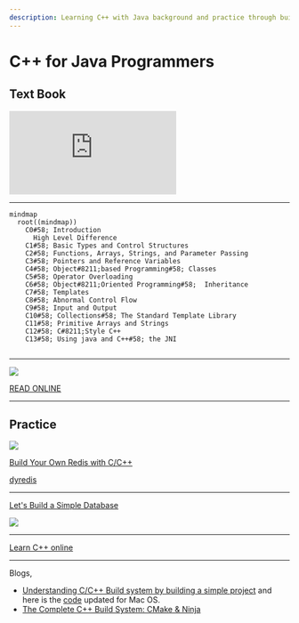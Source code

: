 ```yaml
---
description: Learning C++ with Java background and practice through building a Redis
---
```

# C++ for Java Programmers

## Text Book

![](https://ia804604.us.archive.org/BookReader/BookReaderPreview.php?id=cforjavaprogramm0000weis&subPrefix=cforjavaprogramm0000weis&itemPath=/24/items/cforjavaprogramm0000weis&server=ia804604.us.archive.org&page=leaf1&fail=preview&&scale=4&rotate=0)

***

```mermaid
mindmap
  root((mindmap))
    C0#58; Introduction
      High Level Difference
    C1#58; Basic Types and Control Structures
    C2#58; Functions, Arrays, Strings, and Parameter Passing
    C3#58; Pointers and Reference Variables
    C4#58; Object#8211;based Programming#58; Classes
    C5#58; Operator Overloading
    C6#58; Object#8211;Oriented Programming#58;  Inheritance
    C7#58; Templates
    C8#58; Abnormal Control Flow
    C9#58; Input and Output
    C10#58; Collections#58; The Standard Template Library
    C11#58; Primitive Arrays and Strings
    C12#58; C#8211;Style C++
    C13#58; Using java and C++#58; the JNI
 
```

***

![](https://raw.githubusercontent.com/changkun/modern-cpp-tutorial/master/assets/cover-2nd-en.png)

[READ ONLINE](https://changkun.de/modern-cpp/en-us/00-preface/)

***

## Practice

![](https://build-your-own.org/redis/img/book_byor_cover_1024.jpg)

[Build Your Own Redis with C/C++](https://build-your-own.org/redis/)

[dyredis](https://github.com/damonYuan/dyredis)

***

[Let's Build a Simple Database](https://cstack.github.io/db_tutorial/)

![](https://cstack.github.io/db_tutorial/assets/images/arch2.gif)

***

[Learn C++ online](https://www.learncpp.com/)

*** 

Blogs,

- [Understanding C/C++ Build system by building a simple project](https://dev.to/narasimha1997/understanding-c-c-build-system-by-building-a-simple-project-part-1-4fff) and here is the [code](https://github.com/damonYuan/memlogger) updated for Mac OS.
- [The Complete C++ Build System: CMake & Ninja](https://medium.com/@codeinseoul/the-complete-c-build-system-cmake-ninja-part-1-b7309be1a11e)
